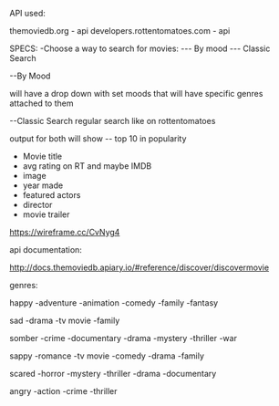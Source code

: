 API used:

themoviedb.org - api
developers.rottentomatoes.com - api


SPECS:
-Choose a way to search for movies:
--- By mood
--- Classic Search

--By Mood

will have a drop down with set moods that will have specific genres attached to them

--Classic Search
regular search like on rottentomatoes

output for both will show
-- top 10 in popularity
- Movie title
- avg rating on RT and maybe IMDB
- image
- year made
- featured actors
- director
- movie trailer

https://wireframe.cc/CvNyg4

api documentation:

http://docs.themoviedb.apiary.io/#reference/discover/discovermovie


genres:

happy
-adventure
-animation
-comedy
-family
-fantasy

sad
-drama
-tv movie
-family

somber
-crime
-documentary
-drama
-mystery
-thriller
-war


sappy
-romance
-tv movie
-comedy
-drama
-family

scared
-horror
-mystery
-thriller
-drama
-documentary


angry
-action
-crime
-thriller

